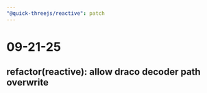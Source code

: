 ```yaml
---
"@quick-threejs/reactive": patch
---
```


# 09-21-25

## refactor(reactive): allow draco decoder path overwrite
